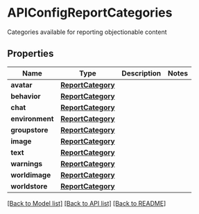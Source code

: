 # APIConfigReportCategories

Categories available for reporting objectionable content

## Properties
Name | Type | Description | Notes
------------ | ------------- | ------------- | -------------
**avatar** | [**ReportCategory**](ReportCategory.md) |  | 
**behavior** | [**ReportCategory**](ReportCategory.md) |  | 
**chat** | [**ReportCategory**](ReportCategory.md) |  | 
**environment** | [**ReportCategory**](ReportCategory.md) |  | 
**groupstore** | [**ReportCategory**](ReportCategory.md) |  | 
**image** | [**ReportCategory**](ReportCategory.md) |  | 
**text** | [**ReportCategory**](ReportCategory.md) |  | 
**warnings** | [**ReportCategory**](ReportCategory.md) |  | 
**worldimage** | [**ReportCategory**](ReportCategory.md) |  | 
**worldstore** | [**ReportCategory**](ReportCategory.md) |  | 

[[Back to Model list]](../README.md#documentation-for-models) [[Back to API list]](../README.md#documentation-for-api-endpoints) [[Back to README]](../README.md)


